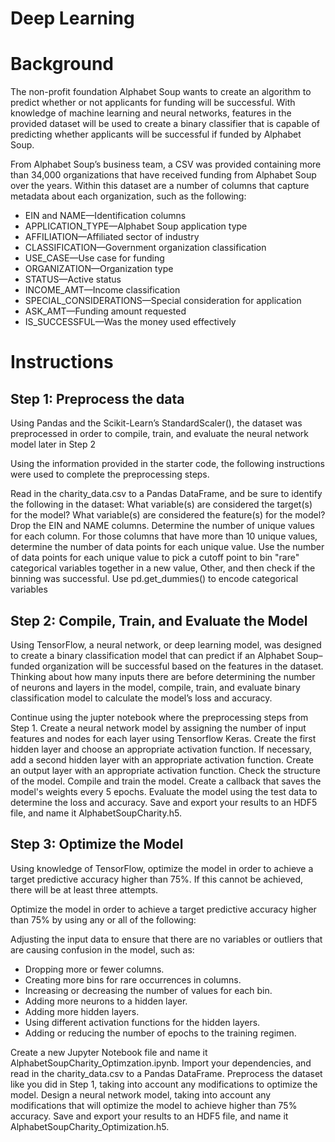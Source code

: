 # Deep Learning 

# Background
The non-profit foundation Alphabet Soup wants to create an algorithm to predict whether or not applicants for funding will be successful. With knowledge of machine learning and neural networks, features in the provided dataset will be used to create a binary classifier that is capable of predicting whether applicants will be successful if funded by Alphabet Soup.

From Alphabet Soup’s business team, a CSV was provided containing more than 34,000 organizations that have received funding from Alphabet Soup over the years. Within this dataset are a number of columns that capture metadata about each organization, such as the following:

 - EIN and NAME—Identification columns
 - APPLICATION_TYPE—Alphabet Soup application type
 - AFFILIATION—Affiliated sector of industry
 - CLASSIFICATION—Government organization classification
 - USE_CASE—Use case for funding
 - ORGANIZATION—Organization type
 - STATUS—Active status
 - INCOME_AMT—Income classification
 - SPECIAL_CONSIDERATIONS—Special consideration for application
 - ASK_AMT—Funding amount requested
 - IS_SUCCESSFUL—Was the money used effectively

# Instructions

## Step 1: Preprocess the data
Using Pandas and the Scikit-Learn’s StandardScaler(), the dataset was preprocessed in order to compile, train, and evaluate the neural network model later in Step 2

Using the information provided in the starter code, the following instructions were used to complete the preprocessing steps.

Read in the charity_data.csv to a Pandas DataFrame, and be sure to identify the following in the dataset:
What variable(s) are considered the target(s) for the model?
What variable(s) are considered the feature(s) for the model?
Drop the EIN and NAME columns.
Determine the number of unique values for each column.
For those columns that have more than 10 unique values, determine the number of data points for each unique value.
Use the number of data points for each unique value to pick a cutoff point to bin "rare" categorical variables together in a new value, Other, and then check if the binning was successful.
Use pd.get_dummies() to encode categorical variables

## Step 2: Compile, Train, and Evaluate the Model
Using TensorFlow, a neural network, or deep learning model, was designed to create a binary classification model that can predict if an Alphabet Soup–funded organization will be successful based on the features in the dataset. Thinking about how many inputs there are before determining the number of neurons and layers in the model, compile, train, and evaluate binary classification model to calculate the model’s loss and accuracy.

Continue using the jupter notebook where the preprocessing steps from Step 1.
Create a neural network model by assigning the number of input features and nodes for each layer using Tensorflow Keras.
Create the first hidden layer and choose an appropriate activation function.
If necessary, add a second hidden layer with an appropriate activation function.
Create an output layer with an appropriate activation function.
Check the structure of the model.
Compile and train the model.
Create a callback that saves the model's weights every 5 epochs.
Evaluate the model using the test data to determine the loss and accuracy.
Save and export your results to an HDF5 file, and name it AlphabetSoupCharity.h5.

## Step 3: Optimize the Model
Using knowledge of TensorFlow, optimize the model in order to achieve a target predictive accuracy higher than 75%. If this cannot be achieved, there will be at least three attempts.

Optimize the model in order to achieve a target predictive accuracy higher than 75% by using any or all of the following:

Adjusting the input data to ensure that there are no variables or outliers that are causing confusion in the model, such as:
 - Dropping more or fewer columns.
 - Creating more bins for rare occurrences in columns.
 - Increasing or decreasing the number of values for each bin.
 - Adding more neurons to a hidden layer.
 - Adding more hidden layers.
 - Using different activation functions for the hidden layers.
 - Adding or reducing the number of epochs to the training regimen.

Create a new Jupyter Notebook file and name it AlphabetSoupCharity_Optimzation.ipynb.
Import your dependencies, and read in the charity_data.csv to a Pandas DataFrame.
Preprocess the dataset like you did in Step 1, taking into account any modifications to optimize the model.
Design a neural network model, taking into account any modifications that will optimize the model to achieve higher than 75% accuracy.
Save and export your results to an HDF5 file, and name it AlphabetSoupCharity_Optimization.h5.
